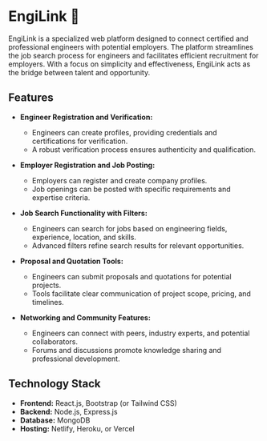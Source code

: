 # EngiLink 🚀

EngiLink is a specialized web platform designed to connect certified and professional engineers with potential employers. The platform streamlines the job search process for engineers and facilitates efficient recruitment for employers. With a focus on simplicity and effectiveness, EngiLink acts as the bridge between talent and opportunity.

## Features

- **Engineer Registration and Verification:**
  - Engineers can create profiles, providing credentials and certifications for verification.
  - A robust verification process ensures authenticity and qualification.

- **Employer Registration and Job Posting:**
  - Employers can register and create company profiles.
  - Job openings can be posted with specific requirements and expertise criteria.

- **Job Search Functionality with Filters:**
  - Engineers can search for jobs based on engineering fields, experience, location, and skills.
  - Advanced filters refine search results for relevant opportunities.

- **Proposal and Quotation Tools:**
  - Engineers can submit proposals and quotations for potential projects.
  - Tools facilitate clear communication of project scope, pricing, and timelines.

- **Networking and Community Features:**
  - Engineers can connect with peers, industry experts, and potential collaborators.
  - Forums and discussions promote knowledge sharing and professional development.

## Technology Stack

- **Frontend:** React.js, Bootstrap (or Tailwind CSS)
- **Backend:** Node.js, Express.js
- **Database:** MongoDB
- **Hosting:** Netlify, Heroku, or Vercel
